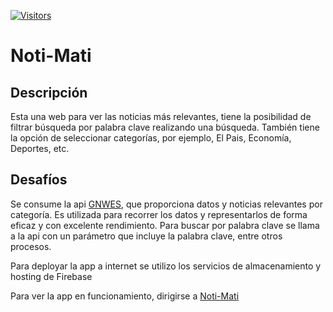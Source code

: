 [![Visitors](https://api.visitorbadge.io/api/visitors?path=https%3A%2F%2Fgithub.com%2FMatiasAnovazzi%2Fnoticias&label=VISITAS&countColor=%23f47373)](https://visitorbadge.io/status?path=https%3A%2F%2Fgithub.com%2FMatiasAnovazzi%2Fnoticias)

# Noti-Mati

## Descripción

Esta una web para ver las noticias más relevantes, tiene la posibilidad de filtrar búsqueda por palabra clave realizando una búsqueda. 
También tiene la opción de seleccionar categorías, por ejemplo, El Pais, Economía, Deportes, etc. 

## Desafíos

Se consume la api [GNWES](https://gnews.io/), que proporciona datos y noticias relevantes por categoría. 
Es utilizada para recorrer los datos y representarlos de forma eficaz y con excelente rendimiento. 
Para buscar por palabra clave se llama a la api con un parámetro que incluye la palabra clave, entre otros procesos. 

Para deployar la app a internet se utilizo los servicios de almacenamiento y hosting de Firebase

Para ver la app en funcionamiento, dirigirse a [Noti-Mati](https://noti-mati.web.app/)

